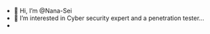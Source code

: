 - 👋 Hi, I’m @Nana-Sei
- 👀 I’m interested in Cyber security expert and a penetration tester...
- 

<!---
Nana-Sei/Nana-Sei is a ✨ special ✨ repository because its `README.md` (this file) appears on your GitHub profile.
You can click the Preview link to take a look at your changes.
--->
